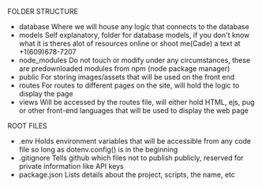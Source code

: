 FOLDER STRUCTURE

- database
    Where we will house any logic that connects to the database
- models
    Self explanatory, folder for database models, if you don't know what it is
    theres alot of resources online or shoot me(Cade) a text at +1(609)678-7207
- node_modules
    Do not touch or modify under any circumstances, these are predownloaded modules
    from npm (node package manager)
- public
    For storing images/assets that will be used on the front end
- routes
    For routes to different pages on the site, will hold the logic to display the page
- views
    Will be accessed by the routes file, will either hold HTML, ejs, pug or other
    front-end languages that will be used to display the web page

ROOT FILES
- .env
    Holds environment variables that will be accessible from any code file so long as
    dotenv.config() is in the beginning
- .gitignore
    Tells github which files not to publish publicly, reserved for private information 
    like API keys
- package.json
    Lists details about the project, scripts, the name, etc